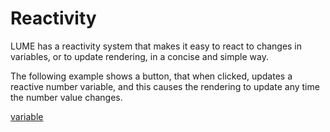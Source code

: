# Reactivity

LUME has a reactivity system that makes it easy to react to changes in
variables, or to update rendering, in a concise and simple way.

The following example shows a button, that when clicked, updates a reactive
number variable, and this causes the rendering to update any time the number
value changes.

<div id="reactivityExample"></div>

<script type="application/javascript">
  new Vue({
    el: '#reactivityExample',
    template: '<live-code :template="code" mode="html>iframe" :debounce="200" />',
    data: {
      code:
`
<script src="${host}global.js"><\/script>

<body>

  <script>
    LUME.defineElements()

    const {variable, html, Motor} = LUME

    const count = variable(0)
    const incrementCount = () => count(count() + 1)

    let targetRotationY = 0
    const rotationY = variable(-80)
    Motor.addRenderTask(t => {
      rotationY.set(
        rotationY() + (targetRotationY - rotationY.get()) / 20
      )
    })

    const buttonClicked = () => {
      incrementCount()
      targetRotationY += 20
    }

    const rotation = () => [0, rotationY(), 0]

    const scene = html\`
      <lume-scene>
        <lume-element3d
          id="node"
          rotation=\${rotation}
          size="100 100"
          align-point="0.5 0.5 0.5"
          mount-point="0.5 0.5 0.5"
        >
          <h1 align="center">\${count}</h1>
        </lume-element3d>

        <lume-element3d
          id="node"
          align-point="0.5 0.5"
          position="0 80"
        >
          <button
            style="transform: translateX(-50%)"
            onclick=\${buttonClicked}
          >
            Click
          </button>
        </lume-element3d>
      </lume-scene>
    \`

    console.log(scene instanceof HTMLElement) // true

    document.body.append(scene)
  <\/script>

  <style>
    html, body {
      margin: 0; padding: 0;
      height: 100%; width: 100%;
      background: #333;
      font-family: sans-serif;
    }
    lume-element3d {
      background: deeppink;
      border-radius: 5px;
    }
  </style>
</body>
`
    },
  })
</script>

<!-- TODO replace with classy-solid -->

[variable](./includes/lume-variable.md ':include')
